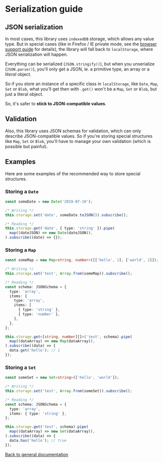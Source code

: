 # Serialization guide

## JSON serialization

In most cases, this library uses `indexedDB` storage, which allows any value type.
But in special cases (like in Firefox / IE private mode,
see the [browser support guide](./BROWSERS_SUPPORT.md) for details),
the library will fall back to `localStorage`, where JSON serialization will happen.

Everything can be serialized (`JSON.stringify()`), but when you unserialize (`JSON.parse()`),
you'll only get a JSON, ie. a primitive type, an array or a *literal* object.

So if you store an instance of a specific class in `localStorage`, like `Date`, `Map`, `Set` or `Blob`,
what you'll get then with `.get()` won't be a `Map`, `Set` or `Blob`, but just a literal object.

So, it's safer to **stick to JSON-compatible values**.

## Validation

Also, this library uses JSON schemas for validation, which can only describe JSON-compatible values.
So if you're storing special structures like `Map`, `Set` or `Blob`,
you'll have to manage your own validation (which is possible but painful).

## Examples

Here are some examples of the recommended way to store special structures.

### Storing a `Date`

```typescript
const someDate = new Date('2019-07-19');

/* Writing */
this.storage.set('date', someDate.toJSON()).subscribe();

/* Reading */
this.storage.get('date', { type: 'string' }).pipe(
  map((dateJSON) => new Date(dateJSON)),
).subscribe((date) => {});
```

### Storing a `Map`

```typescript
const someMap = new Map<string, number>([['hello', 1], ['world', 2]]);

/* Writing */
this.storage.set('test', Array.from(someMap)).subscribe();

/* Reading */
const schema: JSONSchema = {
  type: 'array',
  items: {
    type: 'array',
    items: [
      { type: 'string' },
      { type: 'number' },
    ],
  },
};

this.storage.get<[string, number][]>('test', schema).pipe(
  map((dataArray) => new Map(dataArray)),
).subscribe((data) => {
  data.get('hello'); // 1
});
```

### Storing a `Set`

```typescript
const someSet = new Set<string>(['hello', 'world']);

/* Writing */
this.storage.set('test', Array.from(someSet)).subscribe();

/* Reading */
const schema: JSONSchema = {
  type: 'array',
  items: { type: 'string' },
};

this.storage.get('test', schema).pipe(
  map((dataArray) => new Set(dataArray)),
).subscribe((data) => {
  data.has('hello'); // true
});
```

[Back to general documentation](../README.md)

